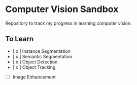 # Computer Vision Sandbox

Repository to track my progress in learning computer vision.

## To Learn

- [ x ] Instance Segmentation
- [ x ] Semantic Segmentation
- [ x ] Object Detection
- [ x ] Object Tracking
- [ ] Image Enhancement